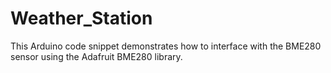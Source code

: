 # Weather_Station
This Arduino code snippet demonstrates how to interface with the BME280 sensor using the Adafruit BME280 library. 

